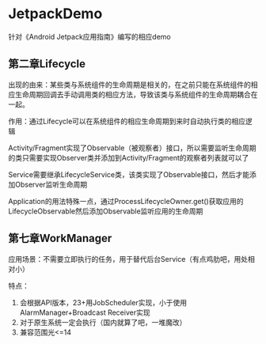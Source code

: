 # JetpackDemo
针对《Android Jetpack应用指南》编写的相应demo

## 第二章Lifecycle
出现的由来：某些类与系统组件的生命周期是相关的，在之前只能在系统组件的相应生命周期回调去手动调用类的相应方法，导致该类与系统组件的生命周期耦合在一起。

作用：通过Lifecycle可以在系统组件的相应生命周期到来时自动执行类的相应逻辑

Activity/Fragment实现了Observable（被观察者）接口，所以需要监听生命周期的类只需要实现Observer类并添加到Activity/Fragment的观察者列表就可以了

Service需要继承LifecycleService类，该类实现了Observable接口，然后才能添加Observer监听生命周期

Application的用法特殊一点，通过ProcessLifecycleOwner.get()获取应用的LifecycleObservable然后添加Observable监听应用的生命周期

## 第七章WorkManager
应用场景：不需要立即执行的任务，用于替代后台Service（有点鸡肋吧，用处相对小）

特点：
1. 会根据API版本，23+用JobScheduler实现，小于使用AlarmManager+Broadcast Receiver实现
2. 对于原生系统一定会执行（国内就算了吧，一堆魔改）
3. 兼容范围光<=14